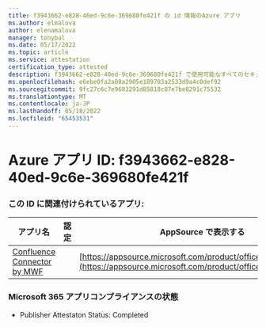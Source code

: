 ```yaml
---
title: f3943662-e828-40ed-9c6e-369680fe421f の id 情報のAzure アプリ
ms.author: elmalova
author: elenamalova
manager: tonybal
ms.date: 05/17/2022
ms.topic: article
ms.service: attestation
certification_type: attested
description: f3943662-e828-40ed-9c6e-369680fe421f で使用可能なすべてのセキュリティとコンプライアンス情報。
ms.openlocfilehash: e6ebe0fa2a08a2905e189703a2533d9a4c0def92
ms.sourcegitcommit: 9fc27c6c7e9683291d85818c07e7be8291c75532
ms.translationtype: MT
ms.contentlocale: ja-JP
ms.lasthandoff: 05/18/2022
ms.locfileid: "65453531"
---
```

# <a name="azure-app-id-f3943662-e828-40ed-9c6e-369680fe421f"></a>Azure アプリ ID: f3943662-e828-40ed-9c6e-369680fe421f


### <a name="apps-associated-with-this-id"></a>この ID に関連付けられているアプリ:
| **アプリ名** | **認定** | **AppSource で表示する** |
|--------------|---------------|-----------------------|
| [Confluence Connector by MWF](../forward/WA200001604.md) |  | [https://appsource.microsoft.com/product/office/WA200001604](https://appsource.microsoft.com/product/office/WA200001604) |

### <a name="microsoft-365-app-compliance-status"></a>Microsoft 365 アプリコンプライアンスの状態
- Publisher Attestaton Status: Completed
